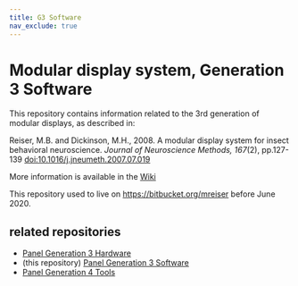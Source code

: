 ```yaml
---
title: G3 Software
nav_exclude: true
---
```


# Modular display system, Generation 3 Software

This repository contains information related to the 3rd generation of modular
displays, as described in:

Reiser, M.B. and Dickinson, M.H., 2008. A modular display system for insect behavioral neuroscience. *Journal of Neuroscience Methods, 167*(2), pp.127-139 [doi:10.1016/j.jneumeth.2007.07.019](https://doi.org/10.1016/j.jneumeth.2007.07.019)

More information is available in the [Wiki](https://github.com/reiserlab/Panel-G3-Software/wiki)

This repository used to live on https://bitbucket.org/mreiser before June 2020.

## related repositories

- [Panel Generation 3 Hardware](https://github.com/reiserlab/Panel-G3-Hardware)
- (this repository) [Panel Generation 3 Software](https://github.com/reiserlab/Panel-G3-Software)
- [Panel Generation 4 Tools](https://github.com/JaneliaSciComp/G4_Display_Tools)
